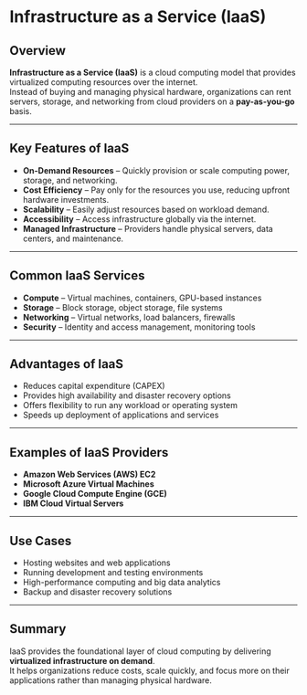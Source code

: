 # Infrastructure as a Service (IaaS)

## Overview
**Infrastructure as a Service (IaaS)** is a cloud computing model that provides virtualized computing resources over the internet.  
Instead of buying and managing physical hardware, organizations can rent servers, storage, and networking from cloud providers on a **pay-as-you-go** basis.  

---

## Key Features of IaaS

- **On-Demand Resources** – Quickly provision or scale computing power, storage, and networking.  
- **Cost Efficiency** – Pay only for the resources you use, reducing upfront hardware investments.  
- **Scalability** – Easily adjust resources based on workload demand.  
- **Accessibility** – Access infrastructure globally via the internet.  
- **Managed Infrastructure** – Providers handle physical servers, data centers, and maintenance.  

---

## Common IaaS Services

- **Compute** – Virtual machines, containers, GPU-based instances  
- **Storage** – Block storage, object storage, file systems  
- **Networking** – Virtual networks, load balancers, firewalls  
- **Security** – Identity and access management, monitoring tools  

---

## Advantages of IaaS

- Reduces capital expenditure (CAPEX)  
- Provides high availability and disaster recovery options  
- Offers flexibility to run any workload or operating system  
- Speeds up deployment of applications and services  

---

## Examples of IaaS Providers

- **Amazon Web Services (AWS) EC2**  
- **Microsoft Azure Virtual Machines**  
- **Google Cloud Compute Engine (GCE)**  
- **IBM Cloud Virtual Servers**  

---

## Use Cases

- Hosting websites and web applications  
- Running development and testing environments  
- High-performance computing and big data analytics  
- Backup and disaster recovery solutions  

---

## Summary
IaaS provides the foundational layer of cloud computing by delivering **virtualized infrastructure on demand**.  
It helps organizations reduce costs, scale quickly, and focus more on their applications rather than managing physical hardware.  
